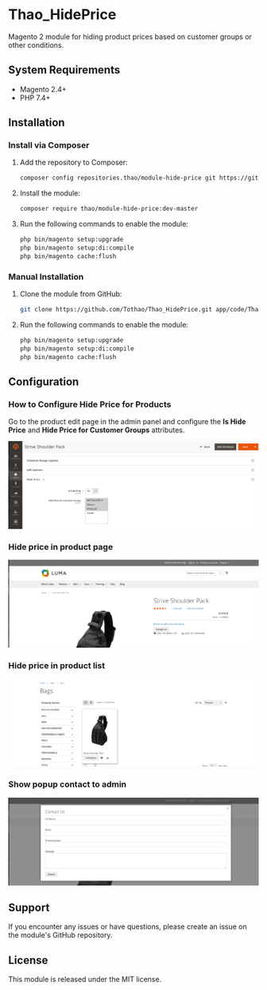 # Thao_HidePrice

Magento 2 module for hiding product prices based on customer groups or other conditions.

## System Requirements

- Magento 2.4+
- PHP 7.4+

## Installation

### Install via Composer

1. Add the repository to Composer:
   ```sh
   composer config repositories.thao/module-hide-price git https://github.com/Tothao/Thao_HidePrice.git
   ```
2. Install the module:
   ```sh
   composer require thao/module-hide-price:dev-master
   ```
3. Run the following commands to enable the module:
   ```sh
   php bin/magento setup:upgrade
   php bin/magento setup:di:compile
   php bin/magento cache:flush
   ```

### Manual Installation

1. Clone the module from GitHub:
   ```sh
   git clone https://github.com/Tothao/Thao_HidePrice.git app/code/Thao/HidePrice
   ```
2. Run the following commands to enable the module:
   ```sh
   php bin/magento setup:upgrade
   php bin/magento setup:di:compile
   php bin/magento cache:flush
   ```

## Configuration

### How to Configure Hide Price for Products
Go to the product edit page in the admin panel and configure the **Is Hide Price** and **Hide Price for Customer Groups** attributes.

![Configuration](docs/images/config.png)

### Hide price in product page

![pdp](docs/images/pdp.png)

### Hide price in product list

![plp](docs/images/category_page.png)

### Show popup contact to admin

![popup](docs/images/popup.png)

## Support

If you encounter any issues or have questions, please create an issue on the module's GitHub repository.

## License

This module is released under the MIT license.

